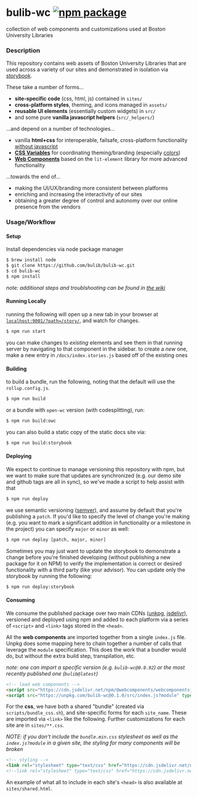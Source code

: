 # bulib-wc [![npm package](https://img.shields.io/npm/v/bulib-wc.svg)](https://www.npmjs.com/package/bulib-wc)

collection of web components and customizations used at Boston University Libraries

### Description

This repository contains web assets of Boston University Libraries that are used across a variety of our sites and
  demonstrated in isolation via [storybook](https://bulib.github.io/bulib-wc/).

These take a number of forms...

- **site-specific code** (css, html, js) contained in `sites/`
- **cross-platform styles**, theming, and icons managed in `assets/`
- **reusable UI elements** (essentially custom widgets) in `src/`
- and some pure **vanilla javascript helpers** (`src/_helpers/`)

...and depend on a number of technologies...

- vanilla **html+css** for interoperable, failsafe, cross-platform functionality [without javascript](https://bulib.github.io/bulib-wc/?path=/docs/no-javascript-about--page)
- **[CSS Variables](https://bulib.github.io/bulib-wc/?path=/docs/welcome-css-variables--page)** for coordinating theming/branding
  (especially [colors](https://bulib.github.io/bulib-wc/?path=/story/branding--colors))
- **[Web Components](https://bulib.github.io/bulib-wc/?path=/docs/web-components-about--page)** based on the `lit-element` library for more advanced functionality

...towards the end of...

- making the UI/UX/branding more consistent between platforms
- enriching and increasing the interactivity of our sites
- obtaining a greater degree of control and autonomy over our online presence from the vendors

### Usage/Workflow

#### Setup

Install dependencies via node package manager

```bash
$ brew install node
$ git clone https://github.com/bulib/bulib-wc.git
$ cd bulib-wc
$ npm install
```

_note: additional steps and troublshooting can be found in [the wiki](https://github.com/bulib/bulib-wc/wiki/Troubleshooting-Setup)_

#### Running Locally

running the following will open up a new tab in your browser at [`localhost:9001/?path=/story/`](http://localhost:9001/?path=/story/composites--ensemble), and watch for changes.

```bash
$ npm run start
```

you can make changes to _existing_ elements and see them in that running server by navigating to that component in the sidebar.
to create a _new_ one, make a new entry in `/docs/index.stories.js` based off of the existing ones

#### Building

to build a bundle, run the following, noting that the default will use the `rollup.config.js`.

```bash
$ npm run build
```

or a bundle with `open-wc` version (with codesplitting), run:

```bash
$ npm run build:owc
```

you can also build a static copy of the static docs site via:

```bash
$ npm run build:storybook
```

#### Deploying

We expect to continue to manage versioning this repository with npm, but we want to make sure that updates are synchronized
  (e.g. our demo site and github tags are all in sync), so we've made a script to help assist with that

```bash
$ npm run deploy
```

we use semantic versioning ([semver](https://semver.org/)), and assume by default that you're publishing a `patch`. If you'd like to
  specify the level of change you're making (e.g. you want to mark a significant addition in functionality or a milestone in the project)
  you can specify `major` or `minor` as well:

```bash
$ npm run deploy [patch, major, minor]
```

Sometimes you may just want to update the storybook to demonstrate a change before you're finished developing
  (without publishing a new package for it on NPM) to verify the implementation is correct or desired functionality
  with a third party (like your advisor). You can update only the storybook by running the following:
  
```bash
$ npm run deploy:storybook
```

#### Consuming

We consume the published package over two main CDNs ([unkpg](https://unpkg.com), [jsdelivr](https://www.jsdelivr.com/)),
  versioned and deployed using npm and added to each platform via a series of `<script>` and `<link>` tags stored in the `<head>`.

All the **web components** are imported together from a single `index.js` file. Unpkg does some mapping here to chain together a
  number of calls that leverage the `module` specification. This does the work that a bundler would do, but without the
  extra build step, transpilation, etc.

_note: one can import a specific version (e.g. `bulib-wc@0.0.92`) or the most recently published one (`bulib@latest`)_

```html
<!-- load web components -->
<script src="https://cdn.jsdelivr.net/npm/@webcomponents/webcomponentsjs@2.1.3/webcomponents-loader.min.js"></script>
<script src="https://unpkg.com/bulib-wc@0.1.0/src/index.js?module" type="module"></script>
```

For the **css**, we have both a shared "bundle" (created via `scripts/bundle_css.sh`), and site-specific forms for each `site_name`.
  These are imported via `<link>` like the following. Further customizations for each site are in `sites/**.css`.
  
_NOTE: if you don't include the `bundle.min.css` stylesheet as well as the `index.js?module` in a given site, the styling for many components will be broken_

```html
<!-- styling -->
<link rel="stylesheet" type="text/css" href="https://cdn.jsdelivr.net/npm/bulib-wc@0.1.0/dist/bundle.min.css">
<!--link rel="stylesheet" type="text/css" href="https://cdn.jsdelivr.net/npm/bulib-wc@latest/dist/{site_name}.css"-->
```

An example of what all to include in each site's `<head>` is also available at `sites/shared.html`.
